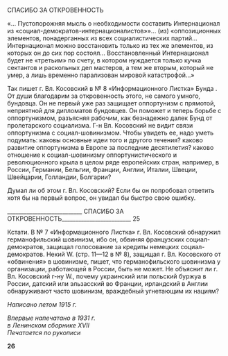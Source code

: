СПАСИБО ЗА ОТКРОВЕННОСТЬ

«... Пустопорожняя мысль о необходимости составить Интернационал из «социал-демократов-интернационалистов»»... (из) «оппозиционных элементов, понадерганных из всех социалистических пар­тий... Интернационал можно восстановить только из тех же элементов, из которых он до сих пор состо­ял... Восстановленный Интернационал будет не «третьим» по счету, в котором нуждается только кучка сектантов и раскольных дел мастеров, а тем же вторым, который не умер, а лишь временно парализован мировой катастрофой...»

Так пишет г. Вл. Косовский в № 8 «Информационного Листка» Бунда . От души благодарим за откровенность этого, не самого умного, бундовца. Он не первый уже раз защищает оппортунизм с прямотой, неприятной для дипломатов бундовцев. Он помо­жет и теперь борьбе с оппортунизмом, разъясняя рабочим, как безнадежно далек Бунд от пролетарского социализма. Г-н Вл. Косовский не видит связи оппортунизма с соци­ал-шовинизмом. Чтобы увидеть ее, надо уметь подумать: каковы основные идеи того и другого течения? каково развитие оппортунизма в Европе за последние десятилетия? каково отношение к социал-шовинизму оппортунистического и революционного крыла в целом ряде европейских стран, например, в России, Германии, Бельгии, Франции, Англии, Италии, Швеции, Швейцарии, Голландии, Болгарии?

Думал ли об этом г. Вл. Косовский? Если бы он попробовал ответить хотя бы на первый вопрос, он увидал бы быстро свою ошибку.

  

___________________________ СПАСИБО ЗА ОТКРОВЕННОСТЬ_________________________ 25

Кстати. В № 7 «Информационного Листка» г. Вл. Косовский обнаружил германо­фильский шовинизм, ибо он, обвиняя французских социал-демократов, защищал голо­сование за кредиты немецких социал-демократов. Некий W. (стр. 11—12 в № 8), защи­щая г. Вл. Косовского от «обвинения» в шовинизме, пишет, что германофильского шо­винизма у организации, работающей в России, быть не может. Не объяснит ли г. Вл. Косовский г-ну W., почему украинский или польский буржуа в России, датский или эльзасский во Франции, ирландский в Англии обнаруживают часто шовинизм, враж­дебный угнетающим их нациям?

_Написано летом 1915 г._

_Впервые напечатано в 1931 г.  
в Ленинском сборнике_ _XVII_                                                                _Печатается по рукописи_

  

**26**
